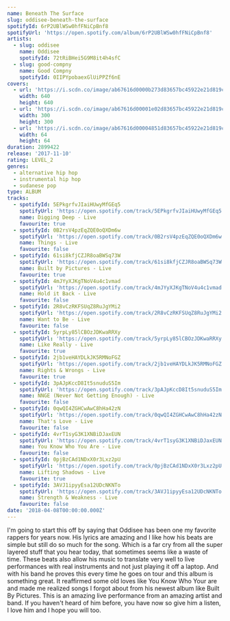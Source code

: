 ```yaml
---
name: Beneath The Surface
slug: oddisee-beneath-the-surface
spotifyId: 6rP2UBlWSw0hfFNiCpBnf8
spotifyUrl: 'https://open.spotify.com/album/6rP2UBlWSw0hfFNiCpBnf8'
artists:
  - slug: oddisee
    name: Oddisee
    spotifyId: 72tRiBHei5G9M8it4h4sfC
  - slug: good-compny
    name: Good Compny
    spotifyId: 0IIPYpobaexGlUiPPZf6nE
covers:
  - url: 'https://i.scdn.co/image/ab67616d0000b273d83657bc45922e21d819c9ad'
    width: 640
    height: 640
  - url: 'https://i.scdn.co/image/ab67616d00001e02d83657bc45922e21d819c9ad'
    width: 300
    height: 300
  - url: 'https://i.scdn.co/image/ab67616d00004851d83657bc45922e21d819c9ad'
    width: 64
    height: 64
duration: 2899422
release: '2017-11-10'
rating: LEVEL_2
genres:
  - alternative hip hop
  - instrumental hip hop
  - sudanese pop
type: ALBUM
tracks:
  - spotifyId: 5EPkgrfvJIaiHUwyMfGEq5
    spotifyUrl: 'https://open.spotify.com/track/5EPkgrfvJIaiHUwyMfGEq5'
    name: Digging Deep - Live
    favourite: true
  - spotifyId: 0B2rsV4pzEqZQE0oQXDm6w
    spotifyUrl: 'https://open.spotify.com/track/0B2rsV4pzEqZQE0oQXDm6w'
    name: Things - Live
    favourite: false
  - spotifyId: 61si8kfjCZJR8oaBWSq73W
    spotifyUrl: 'https://open.spotify.com/track/61si8kfjCZJR8oaBWSq73W'
    name: Built by Pictures - Live
    favourite: true
  - spotifyId: 4mJYyXJKgTNoV4u4c1vmad
    spotifyUrl: 'https://open.spotify.com/track/4mJYyXJKgTNoV4u4c1vmad'
    name: Hold it Back - Live
    favourite: false
  - spotifyId: 2R8vCzRKFSUqZ8RuJgYMi2
    spotifyUrl: 'https://open.spotify.com/track/2R8vCzRKFSUqZ8RuJgYMi2'
    name: Want to Be - Live
    favourite: false
  - spotifyId: 5yrpLy85lCBOzJDKwaRRXy
    spotifyUrl: 'https://open.spotify.com/track/5yrpLy85lCBOzJDKwaRRXy'
    name: Like Really - Live
    favourite: true
  - spotifyId: 2jb1veHAYDLkJK5RMNoFGZ
    spotifyUrl: 'https://open.spotify.com/track/2jb1veHAYDLkJK5RMNoFGZ'
    name: Rights & Wrongs - Live
    favourite: true
  - spotifyId: 3pAJpKccD8It5snuduS5Im
    spotifyUrl: 'https://open.spotify.com/track/3pAJpKccD8It5snuduS5Im'
    name: NNGE (Never Not Getting Enough) - Live
    favourite: false
  - spotifyId: 0qwQI4ZGHCwAwC8hHa42zN
    spotifyUrl: 'https://open.spotify.com/track/0qwQI4ZGHCwAwC8hHa42zN'
    name: That's Love - Live
    favourite: false
  - spotifyId: 4vrT1syG3K1XNBiDJaxEUN
    spotifyUrl: 'https://open.spotify.com/track/4vrT1syG3K1XNBiDJaxEUN'
    name: You Know Who You Are - Live
    favourite: false
  - spotifyId: 0pjBzCAd1NDxX0r3Lxz2pU
    spotifyUrl: 'https://open.spotify.com/track/0pjBzCAd1NDxX0r3Lxz2pU'
    name: Lifting Shadows - Live
    favourite: true
  - spotifyId: 3AVJ1ipyyEsa12UDcNKNTo
    spotifyUrl: 'https://open.spotify.com/track/3AVJ1ipyyEsa12UDcNKNTo'
    name: Strength & Weakness - Live
    favourite: false
date: '2018-04-08T00:00:00.000Z'
---
```

I'm going to start this off by saying that Oddisee has been one my favorite rappers for years
now. His lyrics are amazing and I like how his beats are simple but still do so much for the
song. Which is a far cry from all the super layered stuff that you hear today, that sometimes
seems like a waste of time. These beats also allow his music to translate very well to live
performances with real instruments and not just playing it off a laptop. And with his band
he proves this every time he goes on tour and this album is something great. It reaffirmed
some old loves like You Know Who Your are and made me realized songs I forgot about from
his newest album like Built By Pictures. This is an amazing live performance from an amazing
artist and band. If you haven't heard of him before, you have now so give him a listen,
I love him and I hope you will too.

